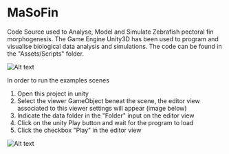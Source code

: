# MaSoFin
Code Source used to Analyse, Model and Simulate Zebrafish pectoral fin morphogenesis.
The Game Engine Unity3D has been used to program and visualise biological data analysis and simulations.
The code can be found in the "Assets/Scripts" folder.

![Alt text](https://github.com/guijoe/MaSoFin/tree/master/images/Proliferation.GIF "Proliferation Analysis")


In order to run the examples scenes

1. Open this project in unity
2. Select the viewer GameObject beneat the scene, the editor view associated to this viewer settings will appear (image below)
3. Indicate the data folder in the "Folder" input on the editor view
4. Click on the unity Play button and wait for the program to load
5. Click the checkbox "Play" in the editor view

![Alt text](https://github.com/guijoe/MaSoFin/tree/master/images/Proliferation.png "Proliferation in unity")
